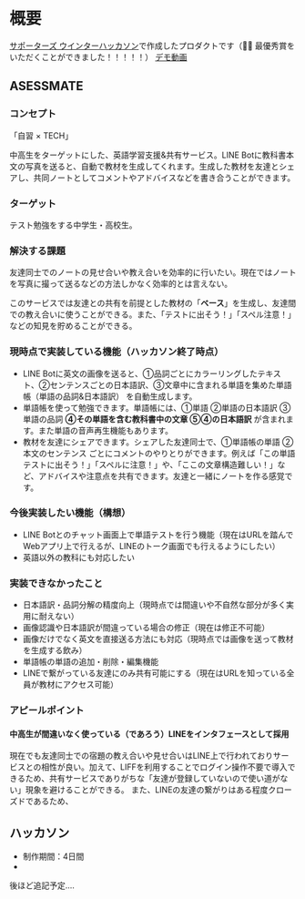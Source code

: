 
# 概要
[サポーターズ ウインターハッカソン](https://talent.supporterz.jp/events/844bffbc-c15f-4b1f-b787-b124557d1d0a/)で作成したプロダクトです（🎉🎉 最優秀賞をいただくことができました！！！！！）
[デモ動画](https://drive.google.com/file/d/1KANVvRaWY6mwukMgYriUne6UHl5JoA9s/view?usp=sharing)

## ASESSMATE
### コンセプト
「自習 × TECH」

中高生をターゲットにした、英語学習支援&共有サービス。LINE Botに教科書本文の写真を送ると、自動で教材を生成してくれます。生成した教材を友達とシェアし、共同ノートとしてコメントやアドバイスなどを書き合うことができます。

### ターゲット
テスト勉強をする中学生・高校生。

### 解決する課題
友達同士でのノートの見せ合いや教え合いを効率的に行いたい。現在ではノートを写真に撮って送るなどの方法しかなく効率的とは言えない。

このサービスでは友達との共有を前提とした教材の「**ベース**」を生成し、友達間での教え合いに使うことができる。また、「テストに出そう！」「スペル注意！」などの知見を貯めることができる。

### 現時点で実装している機能（ハッカソン終了時点）
- LINE Botに英文の画像を送ると、①品詞ごとにカラーリングしたテキスト、②センテンスごとの日本語訳、③文章中に含まれる単語を集めた単語帳（単語の品詞&日本語訳） を自動生成します。
- 単語帳を使って勉強できます。単語帳には、①単語 ②単語の日本語訳 ③単語の品詞 **④その単語を含む教科書中の文章 ⑤④の日本語訳** が含まれます。また単語の音声再生機能もあります。
- 教材を友達にシェアできます。シェアした友達同士で、①単語帳の単語 ②本文のセンテンス ごとにコメントのやりとりができます。例えば「この単語テストに出そう！」「スペルに注意！」や、「ここの文章構造難しい！」など、アドバイスや注意点を共有できます。友達と一緒にノートを作る感覚です。

### 今後実装したい機能（構想）
- LINE Botとのチャット画面上で単語テストを行う機能（現在はURLを踏んでWebアプリ上で行えるが、LINEのトーク画面でも行えるようにしたい）
- 英語以外の教科にも対応したい

### 実装できなかったこと
- 日本語訳・品詞分解の精度向上（現時点では間違いや不自然な部分が多く実用に耐えない）
- 画像認識や日本語訳が間違っている場合の修正（現在は修正不可能）
- 画像だけでなく英文を直接送る方法にも対応（現時点では画像を送って教材を生成する飲み）
- 単語帳の単語の追加・削除・編集機能
- LINEで繋がっている友達にのみ共有可能にする（現在はURLを知っている全員が教材にアクセス可能）

### アピールポイント

#### 中高生が間違いなく使っている（であろう）LINEをインタフェースとして採用
現在でも友達同士での宿題の教え合いや見せ合いはLINE上で行われておりサービスとの相性が良い。加えて、LIFFを利用することでログイン操作不要で導入できるため、共有サービスでありがちな「友達が登録していないので使い道がない」現象を避けることができる。
また、LINEの友達の繋がりはある程度クローズドであるため、

## ハッカソン
- 制作期間：4日間
- 

後ほど追記予定....

